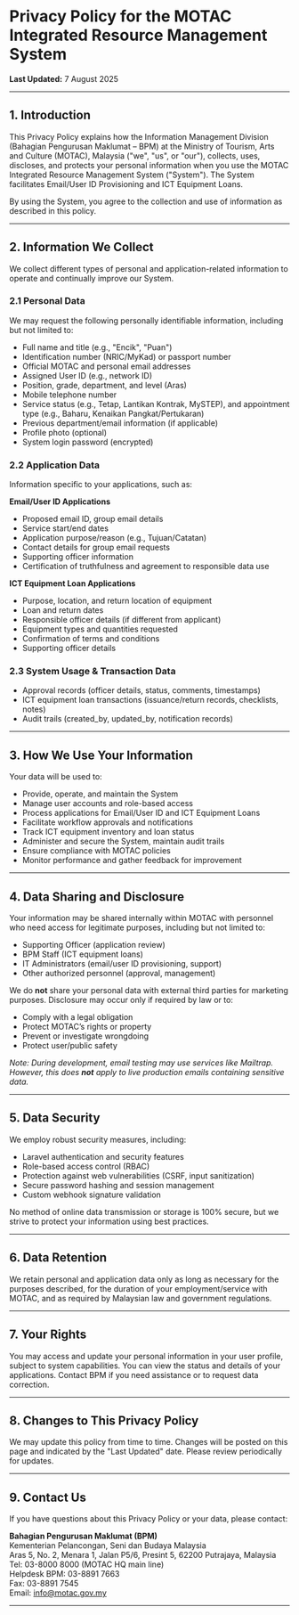 # Privacy Policy for the MOTAC Integrated Resource Management System

**Last Updated:** 7 August 2025

---

## 1. Introduction

This Privacy Policy explains how the Information Management Division (Bahagian Pengurusan Maklumat – BPM) at the Ministry of Tourism, Arts and Culture (MOTAC), Malaysia ("we", "us", or "our"), collects, uses, discloses, and protects your personal information when you use the MOTAC Integrated Resource Management System ("System"). The System facilitates Email/User ID Provisioning and ICT Equipment Loans.

By using the System, you agree to the collection and use of information as described in this policy.

---

## 2. Information We Collect

We collect different types of personal and application-related information to operate and continually improve our System.

### 2.1 Personal Data

We may request the following personally identifiable information, including but not limited to:

- Full name and title (e.g., "Encik", "Puan")
- Identification number (NRIC/MyKad) or passport number
- Official MOTAC and personal email addresses
- Assigned User ID (e.g., network ID)
- Position, grade, department, and level (Aras)
- Mobile telephone number
- Service status (e.g., Tetap, Lantikan Kontrak, MySTEP), and appointment type (e.g., Baharu, Kenaikan Pangkat/Pertukaran)
- Previous department/email information (if applicable)
- Profile photo (optional)
- System login password (encrypted)

### 2.2 Application Data

Information specific to your applications, such as:

**Email/User ID Applications**
- Proposed email ID, group email details
- Service start/end dates
- Application purpose/reason (e.g., Tujuan/Catatan)
- Contact details for group email requests
- Supporting officer information
- Certification of truthfulness and agreement to responsible data use

**ICT Equipment Loan Applications**
- Purpose, location, and return location of equipment
- Loan and return dates
- Responsible officer details (if different from applicant)
- Equipment types and quantities requested
- Confirmation of terms and conditions
- Supporting officer details

### 2.3 System Usage & Transaction Data

- Approval records (officer details, status, comments, timestamps)
- ICT equipment loan transactions (issuance/return records, checklists, notes)
- Audit trails (created_by, updated_by, notification records)

---

## 3. How We Use Your Information

Your data will be used to:

- Provide, operate, and maintain the System
- Manage user accounts and role-based access
- Process applications for Email/User ID and ICT Equipment Loans
- Facilitate workflow approvals and notifications
- Track ICT equipment inventory and loan status
- Administer and secure the System, maintain audit trails
- Ensure compliance with MOTAC policies
- Monitor performance and gather feedback for improvement

---

## 4. Data Sharing and Disclosure

Your information may be shared internally within MOTAC with personnel who need access for legitimate purposes, including but not limited to:

- Supporting Officer (application review)
- BPM Staff (ICT equipment loans)
- IT Administrators (email/user ID provisioning, support)
- Other authorized personnel (approval, management)

We do **not** share your personal data with external third parties for marketing purposes. Disclosure may occur only if required by law or to:

- Comply with a legal obligation
- Protect MOTAC’s rights or property
- Prevent or investigate wrongdoing
- Protect user/public safety

*Note: During development, email testing may use services like Mailtrap. However, this does **not** apply to live production emails containing sensitive data.*

---

## 5. Data Security

We employ robust security measures, including:

- Laravel authentication and security features
- Role-based access control (RBAC)
- Protection against web vulnerabilities (CSRF, input sanitization)
- Secure password hashing and session management
- Custom webhook signature validation

No method of online data transmission or storage is 100% secure, but we strive to protect your information using best practices.

---

## 6. Data Retention

We retain personal and application data only as long as necessary for the purposes described, for the duration of your employment/service with MOTAC, and as required by Malaysian law and government regulations.

---

## 7. Your Rights

You may access and update your personal information in your user profile, subject to system capabilities. You can view the status and details of your applications. Contact BPM if you need assistance or to request data correction.

---

## 8. Changes to This Privacy Policy

We may update this policy from time to time. Changes will be posted on this page and indicated by the "Last Updated" date. Please review periodically for updates.

---

## 9. Contact Us

If you have questions about this Privacy Policy or your data, please contact:

**Bahagian Pengurusan Maklumat (BPM)**  
Kementerian Pelancongan, Seni dan Budaya Malaysia  
Aras 5, No. 2, Menara 1, Jalan P5/6, Presint 5, 62200 Putrajaya, Malaysia  
Tel: 03-8000 8000 (MOTAC HQ main line)  
Helpdesk BPM: 03-8891 7663  
Fax: 03-8891 7545  
Email: [info@motac.gov.my](mailto:info@motac.gov.my)  

---

<!-- 
This Privacy Policy provides a transparent overview of data practices for users of the MOTAC Integrated Resource Management System. It is designed to support compliance, security, and user awareness.
-->
